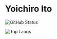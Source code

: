 # Yoichiro Ito

<!--
**ItoYo16u/ItoYo16u** is a ✨ _special_ ✨ repository because its `README.md` (this file) appears on your GitHub profile.

Here are some ideas to get you started:

- 🔭 I’m currently working on ...
- 🌱 I’m currently learning ...
- 👯 I’m looking to collaborate on ...
- 🤔 I’m looking for help with ...
- 💬 Ask me about ...
- 📫 How to reach me: ...
- 😄 Pronouns: ...
- ⚡ Fun fact: ...
-->

![GitHub Status](https://github-readme-stats.vercel.app/api?username=ItoYo16u&count_private=true&show_icons=true&theme=dracula)


![Top Langs](https://github-readme-stats.vercel.app/api/top-langs/?username=ItoYo16u&count_private=true&hide=jupyter%20notebook,html&layout=compact&theme=dracula)
